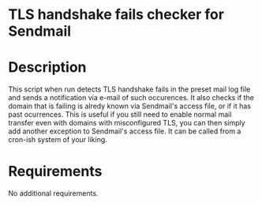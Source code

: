 TLS handshake fails checker for Sendmail
========================================

# Description
This script when run detects TLS handshake fails in the preset mail log file
and sends a notification via e-mail of such occurences. It also checks if the 
domain that is failing is alredy known via Sendmail's access file, or if it has
past ocurrences. This is useful if you still need to enable normal mail 
transfer even with domains with misconfigured TLS, you can then simply add 
another exception to Sendmail's access file. It can be called from a cron-ish 
system of your liking.

# Requirements
No additional requirements.
